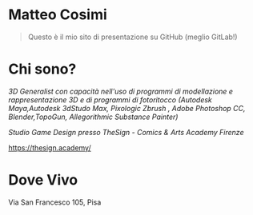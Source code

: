 # Matteo Cosimi
> Questo è il mio sito di presentazione su GitHub (meglio GitLab!)

# Chi sono?

*3D Generalist con capacità nell'uso di programmi di modellazione e rappresentazione 3D e di programmi di fotoritocco (Autodesk Maya,Autodesk 3dStudo Max, Pixologic Zbrush , Adobe Photoshop CC, Blender,TopoGun, Allegorithmic Substance Painter)*

*Studio Game Design presso TheSign - Comics & Arts Academy Firenze*

https://thesign.academy/
# Dove Vivo
<addr> Via San Francesco 105, Pisa